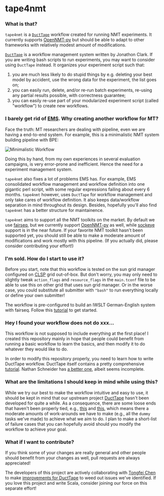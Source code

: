 # tape4nmt

### What is that?

`tape4nmt` is a [`DuctTape`](https://github.com/jhclark/ducttape) workflow created for running NMT experiments. It currently supports [OpenNMT-py](https://github.com/OpenNMT/OpenNMT-py) but should be able to adapt to other frameworks with relatively modest amount of modifications.

[`DuctTape`](https://github.com/jhclark/ducttape) is a workflow management system written by Jonathon Clark. If you are writing bash scripts to run experiments, you may want to consider using `DuctTape` instead. It organizes your experiment script such that:

1.  you are much less likely to do stupid things by e.g. deleting your best model by accident, use the wrong data for the experiment, the list goes on;
2.  you can easily run, delete, and/or re-run batch experiments, re-using any partial results possible, with correctness guarantee;
3.  you can easily re-use part of your modularized experiment script (called "workflow") to create new workflows.

### I barely get rid of [EMS](http://www.statmt.org/moses/?n=FactoredTraining.EMS). Why creating another workflow for MT?

Face the truth: MT researchers are dealing with pipeline, even we are having a end-to-end system. For example, this is a minimalistic NMT system building pipeline with BPE:

![Minimalistic Workflow](https://raw.githubusercontent.com/shuoyangd/tape4nmt/master/workflow.png)

Doing this by hand, from my own experiences in several evaluation campaigns, is very error-prone and inefficient. Hence the need for a experiment management system.

`tape4nmt` also fixes a lot of problems EMS has. For example, EMS consolidated workflow management and workflow definition into one gigantic perl script, with some regular expressions failing about every 6 months. `tape4nmt` however, uses `DuctTape` for workflow management and only take cares of workflow definition. It also keeps data/workflow separation in mind throughout its design. Besides, hopefully you'll also find `tape4nmt` has a better structure for maintainence.

`tape4nmt` aims to support all the NMT toolkits on the market. By default we use [fairseq](https://github.com/pytorch/fairseq), but we currently support [OpenNMT-py](https://github.com/OpenNMT/OpenNMT-py) as well, while [sockeye](https://github.com/awslabs/sockeye) support is in the near future. If your favorite NMT toolkit hasn't been supported yet, you should still be able to make a moderate amount of modifications and work mostly with this pipeline. (If you actually did, please consider contributing your effort!)

### I'm sold. How do I start to use it?

Before you start, note that this workflow is tested on the sun grid manager configured on [CLSP](https://www.clsp.jhu.edu) grid out-of-box. But don't worry, you may only need to slightly tweak `action_flags` and `resource_flags` in the `main.tconf` file to be able to use this on other grid that uses sun grid manager. Or in the worse case, you could substitute all submitter with `"bash"` to run everything locally or define your own submitter!

The workflow is pre-configured to build an IWSLT German-English system with fairseq. Follow this [tutorial](https://github.com/shuoyangd/tape4nmt/blob/master/TUTORIAL.md) to get started.

### Hey I found your workflow does not do xxx...

This workflow is not supposed to include everything at the first place! I created this repository mainly in hope that people could benefit from running a basic workflow to learn the basics, and then modify it to do whatever they would like to do.

In order to modify this repository properly, you need to learn how to write DuctTape workflow. DuctTape itself contains a pretty comprehensive [tutorial](https://github.com/jhclark/ducttape/tree/master/tutorial). Nathan Schneider has [a better one](https://github.com/nschneid/ducttape-crash-course/blob/master/tutorial.md), albeit seems incomplete.

### What are the limitations I should keep in mind while using this?

While we try our best to make the workflow intuitive and easy to use, it should be kept in mind that our upstream project [DuctTape](https://github.com/jhclark/ducttape) hasn't been developed for quite a while. As a consequence, there are some loose ends that haven't been properly tied, e.g., [this](https://github.com/jhclark/ducttape/issues/159) and [this](https://github.com/ctongfei/ducttape/issues/2), which means there a moderate amounts of work-arounds we have to make (e.g., all the `dummy` tasks we've made) to achieve what we aim to do. I plan to make a short-list of failure cases that you can hopefully avoid should you modify the workflow to achieve your goal.

### What if I want to contribute?

If you think some of your changes are really general and other people should benefit from your changes as well, pull requests are always appreciated!

The developers of this project are actively collaborating with [Tongfei Chen](https://github.com/ctongfei) to make [improvements for DuctTape](https://github.com/ctongfei/ducttape) to weed out issues we've identified. If you love this project and write Scala, consider joining our force on this separate effort!
